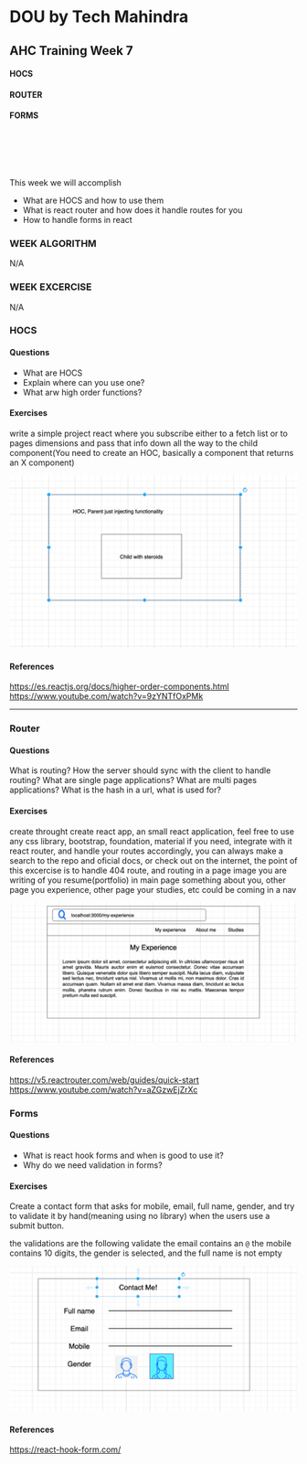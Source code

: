 # DOU by Tech Mahindra

## AHC Training Week 7

#### HOCS 

#### ROUTER

#### FORMS

<br/>
<br/>
<br/>
<br/>

This week we will accomplish

- What are HOCS and how to use them
- What is react router and how does it handle routes for you
- How to handle forms in react

### WEEK ALGORITHM
N/A

### WEEK EXCERCISE
N/A

### HOCS

#### Questions

- What are HOCS
- Explain where can you use one?
- What arw high order functions?


#### Exercises

write a simple project react where you subscribe either to a fetch list or to pages dimensions and pass that info down all the way to the child component(You need to create an HOC, basically a component that returns an X component)


![Excersice 1](imgs/ex-1.png "Exercise 1")


#### References
https://es.reactjs.org/docs/higher-order-components.html
https://www.youtube.com/watch?v=9zYNTfOxPMk

<hr/>

### Router

#### Questions

What is routing?
How the server should sync with the client to handle routing?
What are single page applications?
What are multi pages applications?
What is the hash in a url, what is used for?

#### Exercises
create throught create react app, an small react application, feel free to use any css library, bootstrap, foundation, material if you need, integrate with it react router, and handle your routes accordingly, you can always make a search to the repo and oficial docs, or check out on the internet, the point of this excercise is to handle 404 route, and routing in a page image you are writing of you resume(portfolio) in main page something about you, other page you experience, other page your studies, etc could be coming in a nav

![Excersice 2](imgs/ex-2.png "Exercise 2")

#### References
https://v5.reactrouter.com/web/guides/quick-start
https://www.youtube.com/watch?v=aZGzwEjZrXc

### Forms

#### Questions

- What is react hook forms and when is good to use it?
- Why do we need validation in forms?

#### Exercises

Create a contact form that asks for mobile, email, full name, gender, and try to validate it by hand(meaning using no library) when the users use a submit button.

the validations are the following
validate the email contains an `@`
the mobile contains 10 digits,
the gender is selected,
and the full name is not empty

![Excersice 3](imgs/ex-3.png "Exercise 3")

#### References
https://react-hook-form.com/